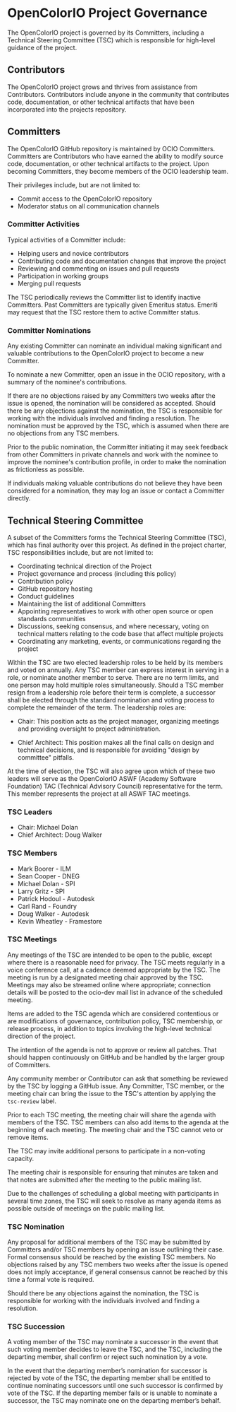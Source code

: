 <!--
SPDX-License-Identifier: CC-BY-4.0
Copyright Contributors to the OpenColorIO Project.
-->

# OpenColorIO Project Governance

The OpenColorIO project is governed by its Committers, including a Technical
Steering Committee (TSC) which is responsible for high-level guidance of the
project.

## Contributors

The OpenColorIO project grows and thrives from assistance from Contributors.
Contributors include anyone in the community that contributes code,
documentation, or other technical artifacts that have been incorporated into the
projects repository.

## Committers

The OpenColorIO GitHub repository is maintained by OCIO Committers. Committers
are Contributors who have earned the ability to modify source code,
documentation, or other technical artifacts to the project. Upon becoming
Committers, they become members of the OCIO leadership team.

Their privileges include, but are not limited to:

* Commit access to the OpenColorIO repository
* Moderator status on all communication channels

### Committer Activities

Typical activities of a Committer include:

* Helping users and novice contributors
* Contributing code and documentation changes that improve the project
* Reviewing and commenting on issues and pull requests
* Participation in working groups
* Merging pull requests

The TSC periodically reviews the Committer list to identify inactive Committers.
Past Committers are typically given Emeritus status. Emeriti may request that
the TSC restore them to active Committer status.

### Committer Nominations

Any existing Committer can nominate an individual making significant and
valuable contributions to the OpenColorIO project to become a new Committer.

To nominate a new Committer, open an issue in the OCIO repository, with a
summary of the nominee's contributions.

If there are no objections raised by any Committers two weeks after the issue is
opened, the nomination will be considered as accepted. Should there be any
objections against the nomination, the TSC is responsible for working with the
individuals involved and finding a resolution. The nomination must be approved
by the TSC, which is assumed when there are no objections from any TSC members.

Prior to the public nomination, the Committer initiating it may seek feedback
from other Committers in private channels and work with the nominee to improve
the nominee's contribution profile, in order to make the nomination as
frictionless as possible.

If individuals making valuable contributions do not believe they have been
considered for a nomination, they may log an issue or contact a Committer
directly.

## Technical Steering Committee

A subset of the Committers forms the Technical Steering Committee (TSC), which
has final authority over this project. As defined in the project charter, TSC
responsibilities include, but are not limited to:

* Coordinating technical direction of the Project
* Project governance and process (including this policy)
* Contribution policy
* GitHub repository hosting
* Conduct guidelines
* Maintaining the list of additional Committers
* Appointing representatives to work with other open source or open standards
communities
* Discussions, seeking consensus, and where necessary, voting on technical
matters relating to the code base that affect multiple projects
* Coordinating any marketing, events, or communications regarding the project

Within the TSC are two elected leadership roles to be held by its members and
voted on annually. Any TSC member can express interest in serving in a role, or
nominate another member to serve. There are no term limits, and one person may
hold multiple roles simultaneously. Should a TSC member resign from a leadership
role before their term is complete, a successor shall be elected through the
standard nomination and voting process to complete the remainder of the term.
The leadership roles are:

* Chair: This position acts as the project manager, organizing meetings and
providing oversight to project administration.

* Chief Architect: This position makes all the final calls on design and
technical decisions, and is responsible for avoiding "design by committee"
pitfalls.

At the time of election, the TSC will also agree upon which of these two leaders
will serve as the OpenColorIO ASWF (Academy Software Foundation) TAC (Technical
Advisory Council) representative for the term. This member represents the
project at all ASWF TAC meetings.

### TSC Leaders

* Chair: Michael Dolan
* Chief Architect: Doug Walker

### TSC Members

* Mark Boorer - ILM
* Sean Cooper - DNEG
* Michael Dolan - SPI
* Larry Gritz - SPI
* Patrick Hodoul - Autodesk
* Carl Rand - Foundry
* Doug Walker - Autodesk
* Kevin Wheatley - Framestore

### TSC Meetings

Any meetings of the TSC are intended to be open to the public, except where
there is a reasonable need for privacy. The TSC meets regularly in a voice
conference call, at a cadence deemed appropriate by the TSC. The meeting is run
by a designated meeting chair approved by the TSC. Meetings may also be streamed
online where appropriate; connection details will be posted to the ocio-dev mail
list in advance of the scheduled meeting.

Items are added to the TSC agenda which are considered contentious or are
modifications of governance, contribution policy, TSC membership, or release
process, in addition to topics involving the high-level technical direction of
the project.

The intention of the agenda is not to approve or review all patches. That should
happen continuously on GitHub and be handled by the larger group of Committers.

Any community member or Contributor can ask that something be reviewed by the
TSC by logging a GitHub issue. Any Committer, TSC member, or the meeting chair
can bring the issue to the TSC's attention by applying the `tsc-review` label.

Prior to each TSC meeting, the meeting chair will share the agenda with members
of the TSC. TSC members can also add items to the agenda at the beginning of
each meeting. The meeting chair and the TSC cannot veto or remove items.

The TSC may invite additional persons to participate in a non-voting capacity.

The meeting chair is responsible for ensuring that minutes are taken and that
notes are submitted after the meeting to the public mailing list.

Due to the challenges of scheduling a global meeting with participants in
several time zones, the TSC will seek to resolve as many agenda items as
possible outside of meetings on the public mailing list.

### TSC Nomination

Any proposal for additional members of the TSC may be submitted by Committers
and/or TSC members by opening an issue outlining their case. Formal consensus
should be reached by the existing TSC members. No objections raised by any TSC
members two weeks after the issue is opened does not imply acceptance, if
general consensus cannot be reached by this time a formal vote is required.

Should there be any objections against the nomination, the TSC is responsible
for working with the individuals involved and finding a resolution.

### TSC Succession

A voting member of the TSC may nominate a successor in the event that such
voting member decides to leave the TSC, and the TSC, including the departing
member, shall confirm or reject such nomination by a vote.

In the event that the departing member’s nomination for successor is rejected by
vote of the TSC, the departing member shall be entitled to continue nominating
successors until one such successor is confirmed by vote of the TSC. If the
departing member fails or is unable to nominate a successor, the TSC may
nominate one on the departing member’s behalf.

